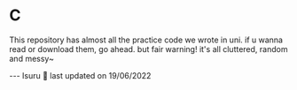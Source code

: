 # C

This repository has almost all the practice code we wrote in uni. 
if u wanna read or download them, go ahead. 
but fair warning! it's all cluttered, random and messy~

--- Isuru 👋
last updated on 19/06/2022

